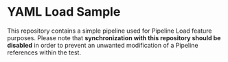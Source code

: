 # YAML Load Sample

This repository contains a simple pipeline used for Pipeline Load feature purposes. Please note that **synchronization with this repository should be disabled** in order to prevent an unwanted modification of a Pipeline references within the test.
